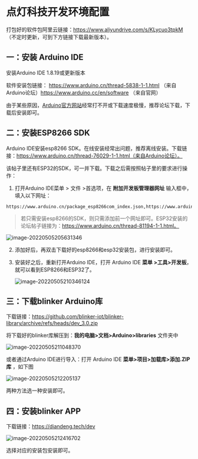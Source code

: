 # 点灯科技开发环境配置
打包好的软件包阿里云链接：https://www.aliyundrive.com/s/KLycuo3tpkM （不定时更新，可到下方链接下载最新版本）。

## 一：安装 Arduino IDE

安装Arduino IDE 1.8.19或更新版本

软件安装包链接： https://www.arduino.cn/thread-5838-1-1.html （来自Arduino论坛）https://www.arduino.cc/en/software （来自官网）

由于某些原因，[Arduino官方网站](https://www.arduino.cc/en/Main/Software)经常打不开或下载速度极慢，推荐论坛下载，下载后安装即可。

## 二：安装ESP8266 SDK

Arduino IDE安装esp8266 SDK。在线安装经常出问题，推荐离线安装。下载链接：https://www.arduino.cn/thread-76029-1-1.html（来自Arduino论坛）。

该帖子里还有ESP32的SDK，可一并下载。下载之后需按照帖子里的要求进行操作：

1. 打开Arduino IDE菜单 > 文件 >首选项，在 **附加开发板管理器网址** 输入框中，填入以下网址：

``` 
https://www.arduino.cn/package_esp8266com_index.json,https://www.arduino.cn/package_esp32_index.jsonhttps://www.arduino.cn/package_esp32_index.json
```

> 若只需安装esp8266的SDK，则只需添加前一个网址即可。ESP32安装的论坛帖子链接为：https://www.arduino.cn/thread-81194-1-1.html。

![image-20220505205631346](https://s2.loli.net/2022/05/05/yEhm6GViKWkgM2Y.png)

2. 添加好后，再双击下载好的esp8266和esp32安装包，进行安装即可。

3. 安装好之后，重新打开Arduino IDE，打开 Arduino IDE **菜单 >工具>开发板**，就可以看到ESP8266和ESP32了。

   ![image-20220505210346124](https://s2.loli.net/2022/05/05/aih2nyd6GwcXrVS.png)

## 三：下载blinker Arduino库

下载链接：https://github.com/blinker-iot/blinker-library/archive/refs/heads/dev_3.0.zip

将下载好的blinker库解压到：**我的电脑>文档>Arduino>libraries** 文件夹中

![image-20220505211048370](https://s2.loli.net/2022/05/05/tXjeKHE6iZWz9y8.png)

或者通过Arduino IDE进行导入：打开 Arduino IDE **菜单>项目>加载库>添加.ZIP库** ，如下图

![image-20220505212205137](https://s2.loli.net/2022/05/05/WeRZOIctnrazCwH.png)

两种方法选一种安装即可。

## 四：安装blinker APP

下载链接：https://diandeng.tech/dev

![image-20220505212416702](https://s2.loli.net/2022/05/05/tIKycTeXLuvbDoW.png)

选择对应的安装包安装即可。
